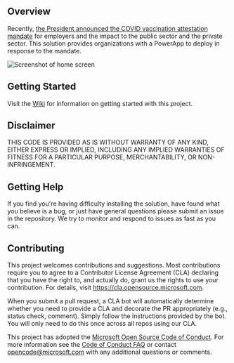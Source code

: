 ## Overview

Recently, [the President announced the COVID vaccination attestation mandate](https://www.whitehouse.gov/briefing-room/speeches-remarks/2021/09/09/remarks-by-president-biden-on-fighting-the-covid-19-pandemic-3/) for employers and the impact to the public sector and the private sector. This solution provides organizations with a PowerApp to deploy in response to the mandate.

![Screenshot of home screen](../../wiki/assets/home-screen-clean.png)

## Getting Started

Visit the [Wiki](../../wiki) for information on getting started with this project.

## Disclaimer

THIS CODE IS PROVIDED AS IS WITHOUT WARRANTY OF ANY KIND, EITHER EXPRESS OR IMPLIED, INCLUDING ANY IMPLIED WARRANTIES OF FITNESS FOR A PARTICULAR PURPOSE, MERCHANTABILITY, OR NON-INFRINGEMENT.

## Getting Help

If you find you're having difficulty installing the solution, have found what you believe is a bug, or just have general questions please submit an issue in the repository. We try to monitor and respond to issues as fast as you can.

## Contributing

This project welcomes contributions and suggestions.  Most contributions require you to agree to a
Contributor License Agreement (CLA) declaring that you have the right to, and actually do, grant us
the rights to use your contribution. For details, visit https://cla.opensource.microsoft.com.

When you submit a pull request, a CLA bot will automatically determine whether you need to provide
a CLA and decorate the PR appropriately (e.g., status check, comment). Simply follow the instructions
provided by the bot. You will only need to do this once across all repos using our CLA.

This project has adopted the [Microsoft Open Source Code of Conduct](https://opensource.microsoft.com/codeofconduct/).
For more information see the [Code of Conduct FAQ](https://opensource.microsoft.com/codeofconduct/faq/) or
contact [opencode@microsoft.com](mailto:opencode@microsoft.com) with any additional questions or comments.
